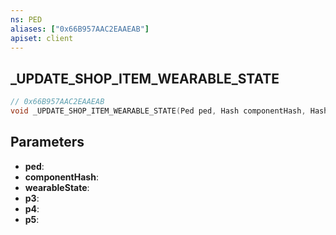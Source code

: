 ```yaml
---
ns: PED
aliases: ["0x66B957AAC2EAAEAB"]
apiset: client
---
```

## _UPDATE_SHOP_ITEM_WEARABLE_STATE

```c
// 0x66B957AAC2EAAEAB
void _UPDATE_SHOP_ITEM_WEARABLE_STATE(Ped ped, Hash componentHash, Hash wearableState, int p3, BOOL p4, int p5);
```


## Parameters
* **ped**:
* **componentHash**:
* **wearableState**:
* **p3**:
* **p4**:
* **p5**: